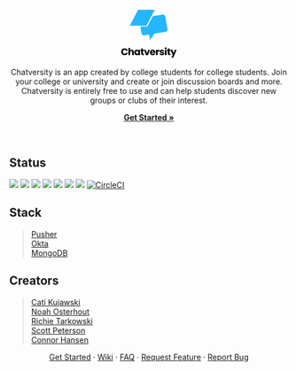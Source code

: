 <p align="center">
  <a href= "https://chatversityapp.com/"><img src="./src/assets/images/logo-color-text-under.png" width="100px"/></a>
</p>


<p align="center">Chatversity is an app created by college students for college students.  Join your college or university and create or join discussion boards and more. Chatversity is entirely free to use and can help students discover new groups or clubs of their interest.</p>  

<p align="center">
  <strong><a href="https://chatversityapp.com">Get Started »</a></strong>
</p>

<br />

## Status

![](https://img.shields.io/github/issues/NoahsNMC/Chatversity_App.svg)
![](https://img.shields.io/github/forks/NoahsNMC/Chatversity_App.svg)
![](https://img.shields.io/github/stars/NoahsNMC/Chatversity_App.svg)
![](https://img.shields.io/badge/license-CC%20BY--NC--ND%204.0-critical.svg)
![](https://img.shields.io/twitter/url/https/github.com/NoahsNMC/Chatversity_App.svg?style=social)
![](https://opencollective.com/chatversity)
<a href="https://opencollective.com/bootstrap">![](https://img.shields.io/badge/donate-become%20a%20backer-blue.svg)</a>
[![CircleCI](https://circleci.com/gh/NoahsNMC/Chatversity_App/tree/master.svg?style=svg)](https://circleci.com/gh/NoahsNMC/Chatversity_App/tree/master)

## Stack

  >[Pusher](https://docs.pusher.com/chatkit/reference/api)  
  [Okta](https://www.okta.com/products/api-access-management/)  
  [MongoDB](https://docs.atlas.mongodb.com/api/)  


## Creators

>[Cati Kujawski](https://github.com/kujawsc)  
[Noah Osterhout](https://github.com/NoahFlowa)  
[Richie Tarkowski](https://github.com/tarkowr)  
[Scott Peterson](https://github.com/peter610)  
[Connor Hansen](https://github.com/hansenconnor)

<p align="center"><a href="https://github.com/NoahsNMC/TrainingModule/wiki/Getting-Started">Get Started</a> · <a href="https://github.com/NoahsNMC/Chatversity_App/wiki">Wiki</a> · <a href="https://github.com/NoahsNMC/Chatversity_App/wiki/FAQ">FAQ</a> · <a href="https://github.com/NoahsNMC/Chatversity_App/issues/new?assignees=&labels=enhancement&template=feature_request.md">Request Feature</a> · <a href="https://github.com/NoahsNMC/Chatversity_App/issues/new?assignees=&labels=bug&template=bug_report.md">Report Bug</a></p>
